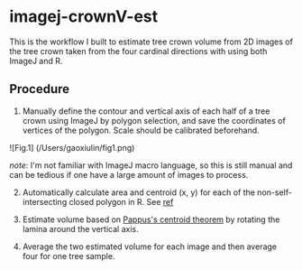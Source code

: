 imagej-crownV-est
=================
This is the workflow I built to estimate tree crown volume from 2D images of the tree crown taken from the four cardinal directions with
using both ImageJ and R.

Procedure
----------

1. Manually define the contour and vertical axis of each half of a tree crown using ImageJ by polygon selection, and save the coordinates of vertices of the polygon. Scale should be calibrated beforehand.

![Fig.1] (/Users/gaoxiulin/fig1.png)


*note*: I'm not familiar with ImageJ macro language, so this is still manual and can be tedious if one have a large amount of images to process. 

2.  Automatically calculate area and centroid (x, y) for each of the non-self-intersecting closed polygon in R.  See [ref](https://www.seas.upenn.edu/~sys502/extra_materials/Polygon%20Area%20and%20Centroid.pdf) 


3. Estimate volume based on [Pappus's centroid theorem](https://mathworld.wolfram.com/PappussCentroidTheorem.html) by rotating the lamina around the vertical axis.


4. Average the two estimated volume for each image and then average four for one tree sample. 




